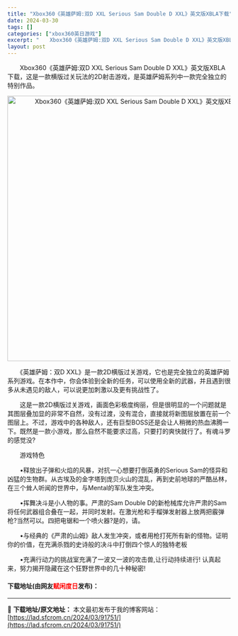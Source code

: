 ```yaml
---
title: "Xbox360《英雄萨姆:双D XXL Serious Sam Double D XXL》英文版XBLA下载"
date: 2024-03-30
tags: []
categories: ["xbox360英日游戏"]
excerpt: "　　Xbox360《英雄萨姆:双D XXL Serious Sam Double D XXL》英文版XBLA下载，这是一款横版过关玩法的2D射击游戏，是英雄萨姆系列中一款完全独立的特别作品。 　　《英雄萨姆：双D XXL》是一款2D横版过关游戏，它也是完全独立的英雄萨姆系列游戏。在本作中，你会体验到&hellip;"
layout: post
---
```


 <p>　　Xbox360《英雄萨姆:双D XXL Serious Sam Double D XXL》英文版XBLA下载，这是一款横版过关玩法的2D射击游戏，是英雄萨姆系列中一款完全独立的特别作品。</p> <p align="center"><img align="" border="0" src="https://lad.sfcrom.cn/wp-content/uploads/2024/03/20240330_6607de50a3903.webp" width="600" alt="Xbox360《英雄萨姆:双D XXL Serious Sam Double D XXL》英文版XBLA下载" /></p> <p>　　《英雄萨姆：双D XXL》是一款2D横版过关游戏，它也是完全独立的英雄萨姆系列游戏。在本作中，你会体验到全新的任务，可以使用全新的武器，并且遇到很多从未遇见的敌人，可以说更加刺激以及更有挑战性了。</p> <p>　　这是一款2D横版过关游戏，画面色彩极度绚丽，但是很明显的一个问题就是其图层叠加显的非常不自然，没有过渡，没有混合，直接就将新图层放置在前一个图层上。不过，游戏中的各种敌人，还有巨型BOSS还是会让人稍微的热血沸腾一下。既然是一款小游戏，那么自然不能要求过高，只要打的爽快就行了。有魂斗罗的感觉没?</p> <p>　　游戏特色</p> <p>　　&bull;释放出子弹和火焰的风暴，对抗一心想要打倒英勇的Serious Sam的怪异和凶猛的生物群。从古埃及的金字塔到庞贝火山的混乱，再到史前地球的严酷丛林，在三个耸人听闻的世界中，与Mental的军队发生冲突。</p> <p>　　&bull;挥舞决斗是小人物的事。严肃的Sam Double D的新枪械库允许严肃的Sam将任何武器组合叠在一起，并同时发射。在激光枪和手榴弹发射器上放两把霰弹枪?当然可以。四把电锯和一个喷火器?是的，请。</p> <p>　　&bull;与经典的《严肃的山姆》敌人发生冲突，或者用枪打死所有新的怪物。证明你的价值，在充满杀戮的史诗般的决斗中打倒四个惊人的独特老板</p> <p>　　&bull;充满行动力的挑战室充满了一波又一波的攻击兽,让行动持续进行! 认真起来，努力揭开隐藏在这个狂野世界中的几十种秘密!</p> <p><h4>下载地址(由网友<font color="red">赋闲度日</font>发布)：</h4></p> 

---
📖 **下载地址/原文地址：** 本文最初发布于我的博客网站：[https://lad.sfcrom.cn/2024/03/91751/](https://lad.sfcrom.cn/2024/03/91751/)
